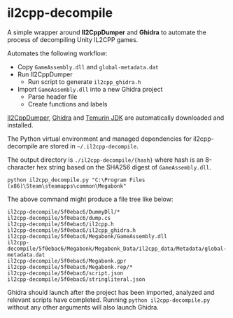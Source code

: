 # il2cpp-decompile

A simple wrapper around **Il2CppDumper** and **Ghidra** to automate the process of decompiling Unity IL2CPP games.

Automates the following workflow:
- Copy `GameAssembly.dll` and `global-metadata.dat`
- Run Il2CppDumper
  - Run script to generate `il2cpp_ghidra.h`
- Import `GameAssembly.dll` into a new Ghidra project
  - Parse header file
  - Create functions and labels

[Il2CppDumper](https://github.com/Perfare/Il2CppDumper), [Ghidra](https://github.com/NationalSecurityAgency/ghidra) and [Temurin JDK](https://github.com/adoptium/temurin21-binaries/) are automatically downloaded and installed.

The Python virtual environment and managed dependencies for il2cpp-decompile are stored in `~/.il2cpp-decompile`.

The output directory is `./il2cpp-decompile/{hash}` where hash is an 8-character hex string based on the SHA256 digest of `GameAssembly.dll`.

```
python il2cpp_decompile.py "C:\Program Files (x86)\Steam\steamapps\common\Megabonk"
```

The above command might produce a file tree like below:
```
il2cpp-decompile/5f0ebac6/DummyDll/*
il2cpp-decompile/5f0ebac6/dump.cs
il2cpp-decompile/5f0ebac6/il2cpp.h
il2cpp-decompile/5f0ebac6/il2cpp_ghidra.h
il2cpp-decompile/5f0ebac6/Megabonk/GameAssembly.dll
il2cpp-decompile/5f0ebac6/Megabonk/Megabonk_Data/il2cpp_data/Metadata/global-metadata.dat
il2cpp-decompile/5f0ebac6/Megabonk.gpr
il2cpp-decompile/5f0ebac6/Megabonk.rep/*
il2cpp-decompile/5f0ebac6/script.json
il2cpp-decompile/5f0ebac6/stringliteral.json
```

Ghidra should launch after the project has been imported, analyzed and relevant scripts have completed. Running `python il2cpp-decompile.py` without any other arguments will also launch Ghidra.
